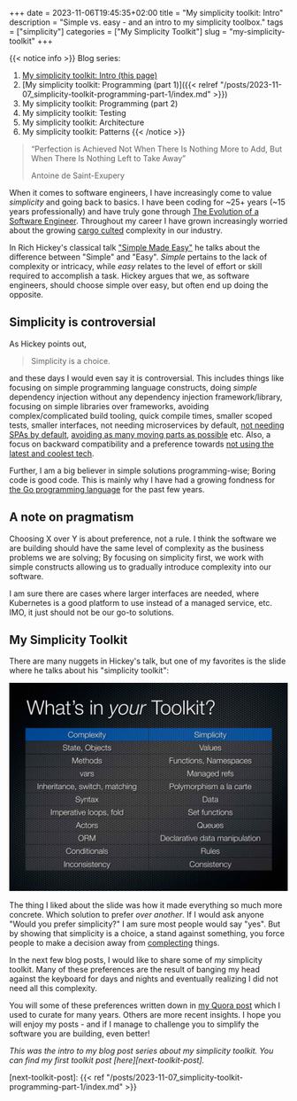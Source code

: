 +++ 
date = 2023-11-06T19:45:35+02:00
title = "My simplicity toolkit: Intro"
description = "Simple vs. easy - and an intro to my simplicity toolbox."
tags = ["simplicity"]
categories = ["My Simplicity Toolkit"]
slug = "my-simplicity-toolkit"
+++

{{< notice info >}}
Blog series:

 1. [My simplicity toolkit: Intro (this page)](.)
 2. [My simplicity toolkit: Programming (part 1)]({{< relref "/posts/2023-11-07_simplicity-toolkit-programming-part-1/index.md" >}})
 4. My simplicity toolkit: Programming (part 2)
 5. My simplicity toolkit: Testing
 6. My simplicity toolkit: Architecture
 6. My simplicity toolkit: Patterns
{{< /notice >}}

> “Perfection is Achieved Not When There Is Nothing More to Add, But When There
> Is Nothing Left to Take Away”
>
> Antoine de Saint-Exupery

When it comes to software engineers, I have increasingly come to value
_simplicity_ and going back to basics. I have been coding for ~25+ years (~15
years professionally) and have truly gone through [The Evolution of a Software
Engineer][engineer-evolution]. Throughout my career I have grown increasingly
worried about the growing [cargo culted][cargo-cult] complexity in our
industry.

[engineer-evolution]: https://medium.com/@webseanhickey/the-evolution-of-a-software-engineer-db854689243
[cargo-cult]: https://en.wikipedia.org/wiki/Cargo_cult_programming

In Rich Hickey's classical talk ["Simple Made Easy"][simple-made-easy] he talks
about the difference between "Simple" and "Easy". _Simple_ pertains to the lack
of complexity or intricacy, while _easy_ relates to the level of effort or
skill required to accomplish a task. Hickey argues that we, as software
engineers, should choose simple over easy, but often end up doing the opposite.

[simple-made-easy]: https://www.youtube.com/watch?v=SxdOUGdseq4

## Simplicity is controversial

As Hickey points out,

> Simplicity is a choice.

and these days I would even say it is controversial. This includes things like
focusing on simple programming language constructs, doing _simple_ dependency
injection without any dependency injection framework/library, focusing on
simple libraries over frameworks, avoiding complex/complicated build tooling,
quick compile times, smaller scoped tests, smaller interfaces, not needing
microservices by default, [not needing SPAs by default][no-spa], [avoiding as
many moving parts as possible][rad-simplicity] etc. Also, a focus on backward
compatibility and a preference towards [not using the latest and coolest
tech][boring-tech].

[no-spa]: https://www.thoughtworks.com/radar/techniques/spa-by-default

Further, I am a big believer in simple solutions programming-wise; Boring code
is good code. This is mainly why I have had a growing fondness for [the Go
programming language][golang] for the past few years.

[rad-simplicity]: https://www.radicalsimpli.city
[boring-tech]: https://boringtechnology.club
[golang]: https://go.dev

## A note on pragmatism

Choosing X over Y is about preference, not a rule. I think the software we are
building should have the same level of complexity as the business problems we
are solving; By focusing on simplicity first, we work with simple constructs
allowing us to gradually introduce complexity into our software.

I am sure there are cases where larger interfaces are needed, where Kubernetes
is a good platform to use instead of a managed service, etc. IMO, it just
should not be our go-to solutions.

## My Simplicity Toolkit

There are many nuggets in Hickey's talk, but one of my favorites is the slide
where he talks about his "simplicity toolkit":

![Hickey's "Simplicity toolkit" shows complex tools in the left column their equivalent simple to the right. For example, Methods are more complex than Functions.](simplicity-toolkit.png)

The thing I liked about the slide was how it made everything so much
more concrete. Which solution to prefer _over another_. If I would ask anyone
"Would you prefer simplicity?" I am sure most people would say "yes". But by
showing that simplicity is a choice, a stand against something, you force
people to make a decision away from [complecting][complect] things.

[complect]: https://youtu.be/SxdOUGdseq4?si=AYiDh-n_KMwCLwl4&t=1895

In the next few blog posts, I would like to share some of _my_ simplicity
toolkit. Many of these preferences are the result of banging my head against
the keyboard for days and nights and eventually realizing I did not need all
this complexity.

You will some of these preferences written down in [my Quora post][quora] which
I used to curate for many years. Others are more recent insights. I hope you
will enjoy my posts - and if I manage to challenge you to simplify the software
you are building, even better!

[quora]: https://www.quora.com/What-are-the-best-secrets-of-great-programmers/answer/Jens-Rantil

_This was the intro to my blog post series about my simplicity toolkit. You can find my first toolkit post [here][next-toolkit-post]._

[next-toolkit-post]: {{< ref "/posts/2023-11-07_simplicity-toolkit-programming-part-1/index.md" >}}
